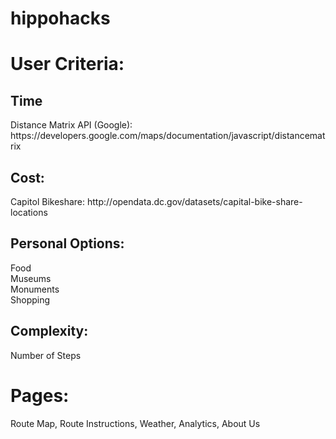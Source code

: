# hippohacks

<h1>User Criteria: </h1>

<h2> Time </h2>
<p>Distance Matrix API (Google): https://developers.google.com/maps/documentation/javascript/distancematrix </p> 
<h2> Cost: </h2>
<p>Capitol Bikeshare: http://opendata.dc.gov/datasets/capital-bike-share-locations <br>
</p>
<h2> Personal Options: </h2>
<p>Food <br>
Museums <br>
Monuments <br>
Shopping <br>
</p>
<h2> Complexity: </h2>
<p> Number of Steps </p>

<h1>Pages: </h1>
<p>Route Map, Route Instructions, Weather, Analytics, About Us </p>
